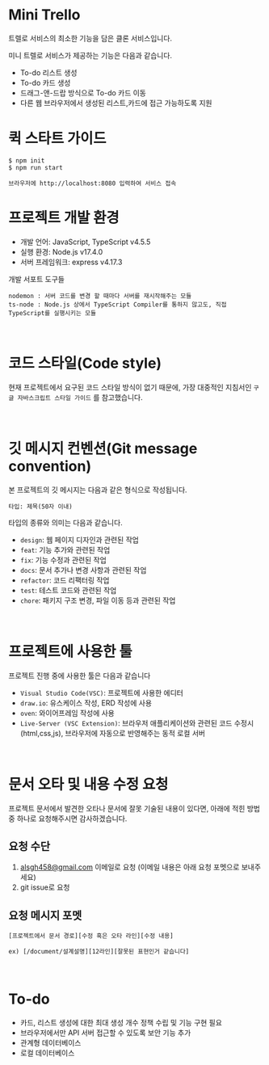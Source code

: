 # Mini Trello

트렐로 서비스의 최소한 기능을 담은 클론 서비스입니다.

미니 트렐로 서비스가 제공하는 기능은 다음과 같습니다.

- To-do 리스트 생성
- To-do 카드 생성
- 드래그-앤-드랍 방식으로 To-do 카드 이동
- 다른 웹 브라우저에서 생성된 리스트,카드에 접근 가능하도록 지원

# 퀵 스타트 가이드

```
$ npm init
$ npm run start

브라우저에 http://localhost:8080 입력하여 서비스 접속
```

# 프로젝트 개발 환경

- 개발 언어: JavaScript, TypeScript v4.5.5
- 실행 환경: Node.js v17.4.0
- 서버 프레임워크: express v4.17.3

개발 서포트 도구들

```
nodemon : 서버 코드를 변경 할 때마다 서버를 재시작해주는 모듈
ts-node : Node.js 상에서 TypeScript Compiler를 통하지 않고도, 직접 TypeScript를 실행시키는 모듈
```

<br>

# 코드 스타일(Code style)

현재 프로젝트에서 요구된 코드 스타일 방식이 없기 때문에, 가장 대중적인 지침서인 <a ref=" https://google.github.io/styleguide/jsguide.html">`구글 자바스크립트 스타일 가이드`</a> 를 참고했습니다.

<br>

# 깃 메시지 컨벤션(Git message convention)

본 프로젝트의 깃 메시지는 다음과 같은 형식으로 작성됩니다.

```
타입: 제목(50자 이내)
```

타입의 종류와 의미는 다음과 같습니다.

- `design`: 웹 페이지 디자인과 관련된 작업
- `feat`: 기능 추가와 관련된 작업
- `fix`: 기능 수정과 관련된 작업
- `docs`: 문서 추가나 변경 사항과 관련된 작업
- `refactor`: 코드 리팩터링 작업
- `test`: 테스트 코드와 관련된 작업
- `chore`: 패키지 구조 변경, 파일 이동 등과 관련된 작업

<br>

# 프로젝트에 사용한 툴

프로젝트 진행 중에 사용한 툴은 다음과 같습니다

- `Visual Studio Code(VSC)`: 프로젝트에 사용한 에디터
- `draw.io`: 유스케이스 작성, ERD 작성에 사용
- `oven`: 와이어프레임 작성에 사용
- `Live-Server (VSC Extension)`: 브라우저 애플리케이션와 관련된 코드 수정시(html,css,js), 브라우저에 자동으로 반영해주는 동적 로컬 서버

<br>

# 문서 오타 및 내용 수정 요청

프로젝트 문서에서 발견한 오타나 문서에 잘못 기술된 내용이 있다면, 아래에 적힌 방법 중 하나로 요청해주시면 감사하겠습니다.

## 요청 수단

1. alsgh458@gmail.com 이메일로 요청 (이메일 내용은 아래 요청 포멧으로 보내주세요)
2. git issue로 요청

## 요청 메시지 포멧

```
[프로젝트에서 문서 경로][수정 혹은 오타 라인][수정 내용]

ex) [/document/설계설명][12라인][잘못된 표현인거 같습니다]
```

<br>

# To-do

- 카드, 리스트 생성에 대한 최대 생성 개수 정책 수립 및 기능 구현 필요
- 브라우저에서만 API 서버 접근할 수 있도록 보안 기능 추가
- 관계형 데이터베이스 
- 로컬 데이터베이스 
